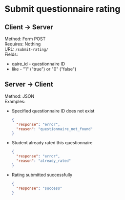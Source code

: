 # Submit questionnaire rating

## Client -> Server
Method: Form POST  
Requires: Nothing  
URL: `/submit-rating/`  
Fields:  
* qaire_id - questionnaire ID
* like - "1" ("true") or "0" ("false")

## Server -> Client
Method: JSON  
Examples:  
* Specified questionnaire ID does not exist

  ```json
  {
    "response": "error",
    "reason": "questionnaire_not_found"
  }
  ```

* Student already rated this questionnaire

  ```json
  {
    "response": "error",
    "reason": "already_rated"
  }
  ```

* Rating submitted successfully

  ```json
  {
    "response": "success"
  }
  ```

